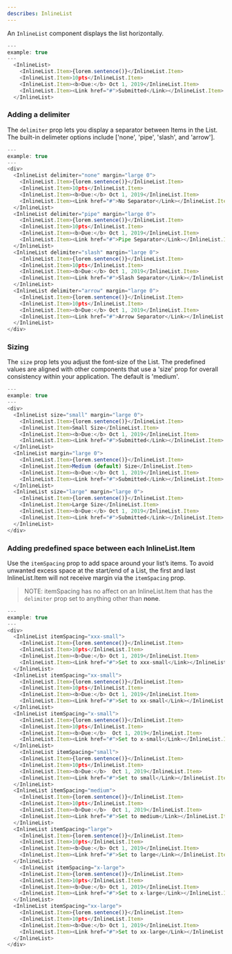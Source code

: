 ```yaml
---
describes: InlineList
---
```


An `InlineList` component displays the list horizontally.

```javascript
---
example: true
---
  <InlineList>
    <InlineList.Item>{lorem.sentence()}</InlineList.Item>
    <InlineList.Item>10pts</InlineList.Item>
    <InlineList.Item><b>Due:</b> Oct 1, 2019</InlineList.Item>
    <InlineList.Item><Link href="#">Submitted</Link></InlineList.Item>
  </InlineList>

```

### Adding a delimiter

The `delimiter` prop lets you display a separator between Items in the List. The built-in delimeter options include ['none', 'pipe', 'slash', and 'arrow'].

```javascript
---
example: true
---
<div>
  <InlineList delimiter="none" margin="large 0">
    <InlineList.Item>{lorem.sentence()}</InlineList.Item>
    <InlineList.Item>10pts</InlineList.Item>
    <InlineList.Item><b>Due:</b> Oct 1, 2019</InlineList.Item>
    <InlineList.Item><Link href="#">No Separator</Link></InlineList.Item>
  </InlineList>
  <InlineList delimiter="pipe" margin="large 0">
    <InlineList.Item>{lorem.sentence()}</InlineList.Item>
    <InlineList.Item>10pts</InlineList.Item>
    <InlineList.Item><b>Due:</b> Oct 1, 2019</InlineList.Item>
    <InlineList.Item><Link href="#">Pipe Separator</Link></InlineList.Item>
  </InlineList>
  <InlineList delimiter="slash" margin="large 0">
    <InlineList.Item>{lorem.sentence()}</InlineList.Item>
    <InlineList.Item>10pts</InlineList.Item>
    <InlineList.Item><b>Due:</b> Oct 1, 2019</InlineList.Item>
    <InlineList.Item><Link href="#">Slash Separator</Link></InlineList.Item>
  </InlineList>
  <InlineList delimiter="arrow" margin="large 0">
    <InlineList.Item>{lorem.sentence()}</InlineList.Item>
    <InlineList.Item>10pts</InlineList.Item>
    <InlineList.Item><b>Due:</b> Oct 1, 2019</InlineList.Item>
    <InlineList.Item><Link href="#">Arrow Separator</Link></InlineList.Item>
  </InlineList>
</div>
```

### Sizing

The `size` prop lets you adjust the font-size of the List. The predefined values are aligned with other components that use a 'size' prop for overall consistency within your application. The default is 'medium'.

```javascript
---
example: true
---
<div>
  <InlineList size="small" margin="large 0">
    <InlineList.Item>{lorem.sentence()}</InlineList.Item>
    <InlineList.Item>Small Size</InlineList.Item>
    <InlineList.Item><b>Due:</b> Oct 1, 2019</InlineList.Item>
    <InlineList.Item><Link href="#">Submitted</Link></InlineList.Item>
  </InlineList>
  <InlineList margin="large 0">
    <InlineList.Item>{lorem.sentence()}</InlineList.Item>
    <InlineList.Item>Medium (default) Size</InlineList.Item>
    <InlineList.Item><b>Due:</b> Oct 1, 2019</InlineList.Item>
    <InlineList.Item><Link href="#">Submitted</Link></InlineList.Item>
  </InlineList>
  <InlineList size="large" margin="large 0">
    <InlineList.Item>{lorem.sentence()}</InlineList.Item>
    <InlineList.Item>Large Size</InlineList.Item>
    <InlineList.Item><b>Due:</b> Oct 1, 2019</InlineList.Item>
    <InlineList.Item><Link href="#">Submitted</Link></InlineList.Item>
  </InlineList>
</div>
```

### Adding predefined space between each InlineList.Item

Use the `itemSpacing` prop to add space around your list’s items. To avoid unwanted excess space at the start/end of a List, the first and last InlineList.Item will not receive margin via the `itemSpacing` prop. 
> NOTE: itemSpacing has no affect on an InlineList.Item that has the  `delimiter` prop set to anything other than **none**.

```javascript
---
example: true
---
<div>
  <InlineList itemSpacing="xxx-small">
    <InlineList.Item>{lorem.sentence()}</InlineList.Item>
    <InlineList.Item>10pts</InlineList.Item>
    <InlineList.Item><b>Due:</b> Oct 1, 2019</InlineList.Item>
    <InlineList.Item><Link href="#">Set to xxx-small</Link></InlineList.Item>
  </InlineList>
  <InlineList itemSpacing="xx-small">
    <InlineList.Item>{lorem.sentence()}</InlineList.Item>
    <InlineList.Item>10pts</InlineList.Item>
    <InlineList.Item><b>Due:</b> Oct 1, 2019</InlineList.Item>
    <InlineList.Item><Link href="#">Set to xx-small</Link></InlineList.Item>
  </InlineList>
  <InlineList itemSpacing="x-small">
    <InlineList.Item>{lorem.sentence()}</InlineList.Item>
    <InlineList.Item>10pts</InlineList.Item>
    <InlineList.Item><b>Due:</b>  Oct 1, 2019</InlineList.Item>
    <InlineList.Item><Link href="#">Set to x-small</Link></InlineList.Item>
  </InlineList>
    <InlineList itemSpacing="small">
    <InlineList.Item>{lorem.sentence()}</InlineList.Item>
    <InlineList.Item>10pts</InlineList.Item>
    <InlineList.Item><b>Due:</b>  Oct 1, 2019</InlineList.Item>
    <InlineList.Item><Link href="#">Set to small</Link></InlineList.Item>
  </InlineList>
  <InlineList itemSpacing="medium">
    <InlineList.Item>{lorem.sentence()}</InlineList.Item>
    <InlineList.Item>10pts</InlineList.Item>
    <InlineList.Item><b>Due:</b>  Oct 1, 2019</InlineList.Item>
    <InlineList.Item><Link href="#">Set to medium</Link></InlineList.Item>
  </InlineList>
  <InlineList itemSpacing="large">
    <InlineList.Item>{lorem.sentence()}</InlineList.Item>
    <InlineList.Item>10pts</InlineList.Item>
    <InlineList.Item><b>Due:</b> Oct 1, 2019</InlineList.Item>
    <InlineList.Item><Link href="#">Set to large</Link></InlineList.Item>
  </InlineList>
    <InlineList itemSpacing="x-large">
    <InlineList.Item>{lorem.sentence()}</InlineList.Item>
    <InlineList.Item>10pts</InlineList.Item>
    <InlineList.Item><b>Due:</b> Oct 1, 2019</InlineList.Item>
    <InlineList.Item><Link href="#">Set to x-large</Link></InlineList.Item>
  </InlineList>
  <InlineList itemSpacing="xx-large">
    <InlineList.Item>{lorem.sentence()}</InlineList.Item>
    <InlineList.Item>10pts</InlineList.Item>
    <InlineList.Item><b>Due:</b> Oct 1, 2019</InlineList.Item>
    <InlineList.Item><Link href="#">Set to xx-large</Link></InlineList.Item>
  </InlineList>
</div>
```
